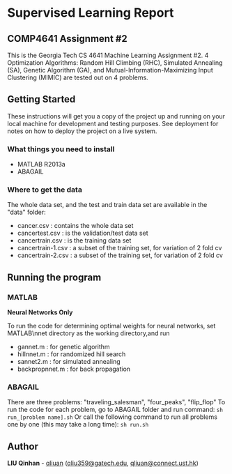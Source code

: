 # Supervised Learning Report
## COMP4641 Assignment #2

This is the Georgia Tech CS 4641 Machine Learning Assignment #2.
4 Optimization Algorithms: Random Hill Climbing (RHC), Simulated Annealing (SA), Genetic Algorithm (GA), and Mutual-Information-Maximizing Input Clustering (MIMIC) are tested out on 4 problems.

## Getting Started

These instructions will get you a copy of the project up and running on your local machine for development and testing purposes. See deployment for notes on how to deploy the project on a live system.

### What things you need to install

*  MATLAB R2013a
*  ABAGAIL

### Where to get the data

The whole data set, and the test and train data set are available in the "data" folder:

*  cancer.csv : contains the whole data set
*  cancertest.csv : is the validation/test data set
*  cancertrain.csv : is the training data set
*  cancertrain-1.csv : a subset of the training set, for variation of 2 fold cv
*  cancertrain-2.csv : a subset of the training set, for variation of 2 fold cv

## Running the program

### MATLAB

**Neural Networks Only**

To run the code for determining optimal weights for neural networks, set MATLAB\nnet directory as the working directory,and run

*  gannet.m : for genetic algorithm
*  hillnnet.m : for randomized hill search
*  sannet2.m : for simulated annealing
*  backpropnnet.m : for back propagation

### ABAGAIL

There are three problems: "traveling_salesman", "four_peaks", "flip_flop"
To run the code for each problem, go to ABAGAIL folder and run command:
	`sh run_[problem name].sh`
Or call the following command to run all problems one by one (this may take a long time):
	`sh run.sh`


## Author
**LIU Qinhan** - [qliuan](https://github.com/qliuan)
(qliu359@gatech.edu, qliuan@connect.ust.hk)
